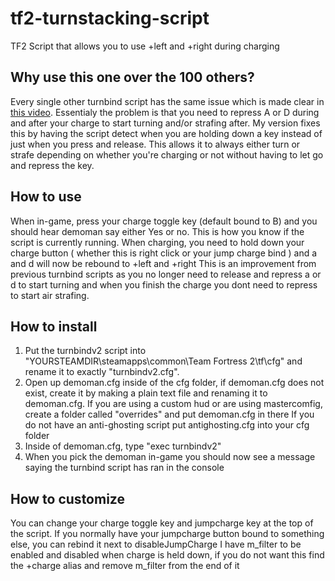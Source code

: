 # tf2-turnstacking-script
TF2 Script that allows you to use +left and +right during charging 

## Why use this one over the 100 others? 
Every single other turnbind script has the same issue which is made clear in [this video](https://youtu.be/nFLDW96VliU).
Essentialy the problem is that you need to repress A or D during and after your charge to start turning and/or strafing after.
My version fixes this by having the script detect when you are holding down a key instead of just when you press and release. This allows it to always either turn or strafe depending on whether you're charging or not without having to let go and repress the key.



## How to use 
When in-game, press your charge toggle key (default bound to B) and you should hear demoman say either Yes or no. This is how you know if the script is currently running.
When charging, you need to hold down your charge button ( whether this is right click or your jump charge bind ) and a and d will now be rebound to +left and +right
This is an improvement from previous turnbind scripts as you no longer need to release and repress a or d to start turning and when you finish the charge you dont need to repress to start air strafing.


## How to install 
1. Put the turnbindv2 script into "YOURSTEAMDIR\steamapps\common\Team Fortress 2\tf\cfg" and rename it to exactly "turnbindv2.cfg".
2. Open up demoman.cfg inside of the cfg folder, if demoman.cfg does not exist, create it by making a plain text file and renaming it to demoman.cfg. 
	 If you are using a custom hud or are using mastercomfig, create a folder called "overrides" and put demoman.cfg in there 
	 If you do not have an anti-ghosting script put antighosting.cfg into your cfg folder 
3. Inside of demoman.cfg, type "exec turnbindv2"
4. When you pick the demoman in-game you should now see a message saying the turnbind script has ran in the console 

## How to customize 

You can change your charge toggle key and jumpcharge key at the top of the script. 
If you normally have your jumpcharge button bound to something else, you can rebind it next to disableJumpCharge 
I have m_filter to be enabled and disabled when charge is held down, if you do not want this find the +charge alias and remove m_filter from the end of it
